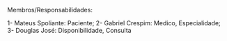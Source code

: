 Membros/Responsabilidades:

1- Mateus Spoliante: Paciente;
2- Gabriel Crespim: Medico, Especialidade;
3- Douglas José: Disponibilidade, Consulta

